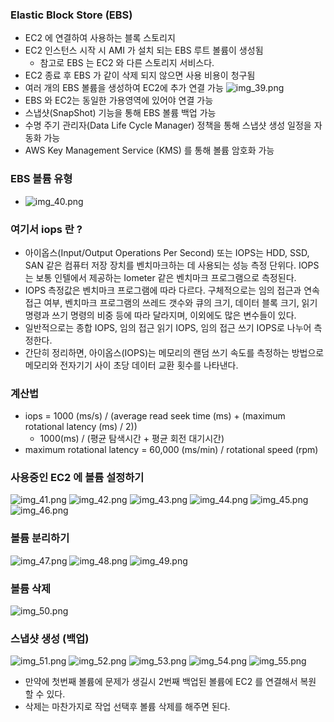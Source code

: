 ### Elastic Block Store (EBS)

- EC2 에 연결하여 사용하는 블록 스토리지
- EC2 인스턴스 시작 시 AMI 가 설치 되는 EBS 루트 볼륨이 생성됨
    - 참고로 EBS 는 EC2 와 다른 스토리지 서비스다.
- EC2 종료 후 EBS 가 같이 삭제 되지 않으면 사용 비용이 청구됨
- 여러 개의 EBS 볼륨을 생성하여 EC2에 추가 연결 가능
![img_39.png](img_39.png)
- EBS 와 EC2는 동일한 가용영역에 있어야 연결 가능
- 스냅샷(SnapShot) 기능을 통해 EBS 볼륨 백업 가능
- 수명 주기 관리자(Data Life Cycle Manager) 정책을 통해 스냅샷 생성 일정을 자동화 가능
- AWS Key Management Service (KMS) 를 통해 볼륨 암호화 가능

### EBS 볼륨 유형
- ![img_40.png](img_40.png)

### 여기서 iops 란 ? 
- 아이옵스(Input/Output Operations Per Second) 또는 IOPS는 HDD, SSD, SAN 같은 컴퓨터 저장 장치를 벤치마크하는 데 사용되는 성능 측정 단위다. IOPS는 보통 인텔에서 제공하는 Iometer 같은 벤치마크 프로그램으로 측정된다.
- IOPS 측정값은 벤치마크 프로그램에 따라 다르다. 구체적으로는 임의 접근과 연속 접근 여부, 벤치마크 프로그램의 쓰레드 갯수와 큐의 크기, 데이터 블록 크기, 읽기 명령과 쓰기 명령의 비중 등에 따라 달라지며, 이외에도 많은 변수들이 있다.
- 일반적으로는 종합 IOPS, 임의 접근 읽기 IOPS, 임의 접근 쓰기 IOPS로 나누어 측정한다.
- 간단히 정리하면, 아이옵스(IOPS)는 메모리의 랜덤 쓰기 속도를 측정하는 방법으로 메모리와 전자기기 사이 초당 데이터 교환 횟수를 나타낸다.

### 계산법
- iops = 1000 (ms/s) / (average read seek time (ms) + (maximum rotational latency (ms) / 2))
  - 1000(ms) / (평균 탐색시간 + 평균 회전 대기시간)
- maximum rotational latency = 60,000 (ms/min) / rotational speed (rpm)

### 사용중인 EC2 에 볼륨 설정하기
![img_41.png](img_41.png)
![img_42.png](img_42.png)
![img_43.png](img_43.png)
![img_44.png](img_44.png)
![img_45.png](img_45.png)
![img_46.png](img_46.png)

### 볼륨 분리하기
![img_47.png](img_47.png)
![img_48.png](img_48.png)
![img_49.png](img_49.png)

### 볼륨 삭제
![img_50.png](img_50.png)

### 스냅샷 생성 (백업)
![img_51.png](img_51.png)
![img_52.png](img_52.png)
![img_53.png](img_53.png)
![img_54.png](img_54.png)
![img_55.png](img_55.png)
- 만약에 첫번째 볼륨에 문제가 생길시 2번째 백업된 볼륨에 EC2 를 연결해서 복원 할 수 있다.
- 삭제는 마찬가지로 작업 선택후 볼륨 삭제를 해주면 된다.
